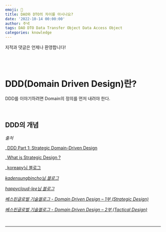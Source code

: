 ```yaml
---
emoji: 🔮
title: DAO와 DTO의 차이를 아시나요?
date: '2022-10-14 00:00:00'
author: 주녁
tags: DAO DTO Data Transfer Object Data Access Object
categories: knowledge
---
```


지적과 댓글은 언제나 환영합니다!

<br/><br/>

# DDD(Domain Driven Design)란?

DDD를 이야기하려면 Domain의 정의를 먼저 내려야 한다.

<br/>

## **DDD의 개념**



_출처_

_[DDD Part 1: Strategic Domain-Driven Design](https://vaadin.com/blog/ddd-part-1-strategic-domain-driven-design)

_[What is Strategic Design ?](https://thedomaindrivendesign.io/what-is-strategic-design/)

_[koreapy님 블로그](https://koreapy.tistory.com/1227)

_[kadensungbincho님 블로그](https://kadensungbincho.tistory.com/73)_

_[happycloud-lee님 블로그](https://happycloud-lee.tistory.com/94)_

_[베스핀글로벌 기술블로그 - Domain Driven Design – 1부 (Strategic Design)](https://blog.bespinglobal.com/post/domain-driven-design-1%EB%B6%80-strategic-design/)_

_[베스핀글로벌 기술블로그 - Domain Driven Design – 2부 (Tactical Design)](https://blog.bespinglobal.com/post/domain-driven-design-2%eb%b6%80-tactical-design/)_

<br/>

---

```toc

```
